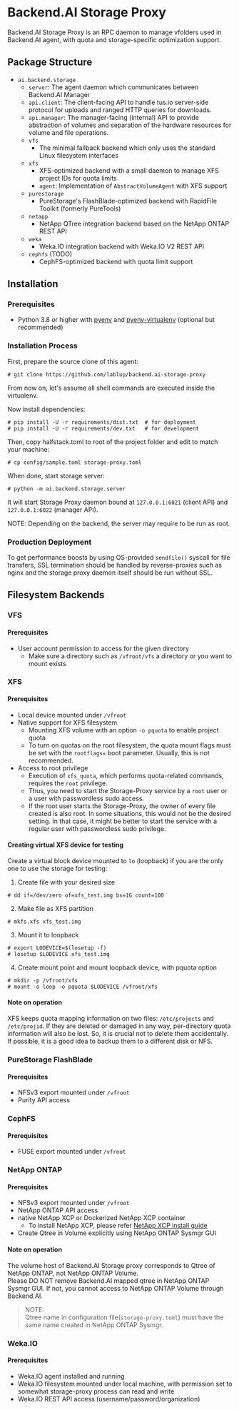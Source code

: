 # Backend.AI Storage Proxy

Backend.AI Storage Proxy is an RPC daemon to manage vfolders used in Backend.AI agent, with quota and
storage-specific optimization support.

## Package Structure

-   `ai.backend.storage`
    -   `server`: The agent daemon which communicates between Backend.AI Manager
    -   `api.client`: The client-facing API to handle tus.io server-side protocol for uploads and ranged HTTP
        queries for downloads.
    -   `api.manager`: The manager-facing (internal) API to provide abstraction of volumes and separation of
        the hardware resources for volume and file operations.
    -   `vfs`
        -   The minimal fallback backend which only uses the standard Linux filesystem interfaces
    -   `xfs`
        -   XFS-optimized backend with a small daemon to manage XFS project IDs for quota limits
        -   `agent`: Implementation of `AbstractVolumeAgent` with XFS support
    -   `purestorage`
        -   PureStorage's FlashBlade-optimized backend with RapidFile Toolkit (formerly PureTools)
    -   `netapp`
        -   NetApp QTree integration backend based on the NetApp ONTAP REST API
    -   `weka`
        -   Weka.IO integration backend with Weka.IO V2 REST API
    -   `cephfs` (TODO)
        -   CephFS-optimized backend with quota limit support

## Installation

### Prerequisites

-   Python 3.8 or higher with [pyenv](https://github.com/pyenv/pyenv)
    and [pyenv-virtualenv](https://github.com/pyenv/pyenv-virtualenv) (optional but recommended)

### Installation Process

First, prepare the source clone of this agent:

```console
# git clone https://github.com/lablup/backend.ai-storage-proxy
```

From now on, let's assume all shell commands are executed inside the virtualenv.

Now install dependencies:

```console
# pip install -U -r requirements/dist.txt  # for deployment
# pip install -U -r requirements/dev.txt   # for development
```

Then, copy halfstack.toml to root of the project folder and edit to match your machine:

```console
# cp config/sample.toml storage-proxy.toml
```

When done, start storage server:

```console
# python -m ai.backend.storage.server
```

It will start Storage Proxy daemon bound at `127.0.0.1:6021` (client API) and
`127.0.0.1:6022` (manager API).

NOTE: Depending on the backend, the server may require to be run as root.

### Production Deployment

To get performance boosts by using OS-provided `sendfile()` syscall
for file transfers, SSL termination should be handled by reverse-proxies
such as nginx and the storage proxy daemon itself should be run without SSL.

## Filesystem Backends

### VFS

#### Prerequisites

-   User account permission to access for the given directory
    -   Make sure a directory such as `/vfroot/vfs` a directory or you want to mount exists

### XFS

#### Prerequisites

-   Local device mounted under `/vfroot`
-   Native support for XFS filesystem
    -   Mounting XFS volume with an option `-o pquota` to enable project quota
    -   To turn on quotas on the root filesystem, the quota mount flags must be
        set with the `rootflags=` boot parameter. Usually, this is not recommended.
-   Access to root privilege
    -   Execution of `xfs_quota`, which performs quota-related commands, requires
        the `root` privilege.
    -   Thus, you need to start the Storage-Proxy service by a `root` user or a
        user with passwordless sudo access.
    -   If the root user starts the Storage-Proxy, the owner of every file created
        is also root. In some situations, this would not be the desired setting.
        In that case, it might be better to start the service with a regular user
        with passwordless sudo privilege.

#### Creating virtual XFS device for testing

Create a virtual block device mounted to `lo` (loopback) if you are the only one
to use the storage for testing:

1. Create file with your desired size

```console
# dd if=/dev/zero of=xfs_test.img bs=1G count=100
```

2. Make file as XFS partition

```console
# mkfs.xfs xfs_test.img
```

3. Mount it to loopback

```console
# export LODEVICE=$(losetup -f)
# losetup $LODEVICE xfs_test.img
```

4. Create mount point and mount loopback device, with pquota option

```console
# mkdir -p /vfroot/xfs
# mount -o loop -o pquota $LODEVICE /vfroot/xfs
```

#### Note on operation

XFS keeps quota mapping information on two files: `/etc/projects` and
`/etc/projid`. If they are deleted or damaged in any way, per-directory quota
information will also be lost. So, it is crucial not to delete them
accidentally. If possible, it is a good idea to backup them to a different disk
or NFS.

### PureStorage FlashBlade

#### Prerequisites

-   NFSv3 export mounted under `/vfroot`
-   Purity API access

### CephFS

#### Prerequisites

-   FUSE export mounted under `/vfroot`

### NetApp ONTAP

#### Prerequisites

-   NFSv3 export mounted under `/vfroot`
-   NetApp ONTAP API access
-   native NetApp XCP or Dockerized NetApp XCP container
    -   To install NetApp XCP, please refer [NetApp XCP install guide](https://xcp.netapp.com/)
-   Create Qtree in Volume explicitly using NetApp ONTAP Sysmgr GUI

#### Note on operation

The volume host of Backend.AI Storage proxy corresponds to Qtree of NetApp ONTAP, not NetApp ONTAP Volume.  
Please DO NOT remove Backend.AI mapped qtree in NetApp ONTAP Sysmgr GUI. If not, you cannot access to NetApp ONTAP Volume through Backend.AI.

> NOTE:  
> Qtree name in configuration file(`storage-proxy.toml`) must have the same name created in NetApp ONTAP Sysmgr.

### Weka.IO

#### Prerequisites

-   Weka.IO agent installed and running
-   Weka.IO filesystem mounted under local machine, with permission set to somewhat storage-proxy process can read and write
-   Weka.IO REST API access (username/password/organization)
